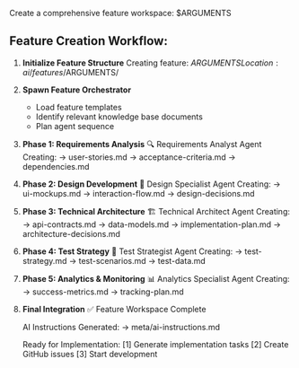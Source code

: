 Create a comprehensive feature workspace: $ARGUMENTS

## Feature Creation Workflow:

1. **Initialize Feature Structure**
   Creating feature: $ARGUMENTS
   Location: ai/features/$ARGUMENTS/

2. **Spawn Feature Orchestrator**

   - Load feature templates
   - Identify relevant knowledge base documents
   - Plan agent sequence

3. **Phase 1: Requirements Analysis**
   🔍 Requirements Analyst Agent
   Creating:
   → user-stories.md
   → acceptance-criteria.md
   → dependencies.md

4. **Phase 2: Design Development**
   🎨 Design Specialist Agent
   Creating:
   → ui-mockups.md
   → interaction-flow.md
   → design-decisions.md

5. **Phase 3: Technical Architecture**
   🏗️ Technical Architect Agent
   Creating:
   → api-contracts.md
   → data-models.md
   → implementation-plan.md
   → architecture-decisions.md

6. **Phase 4: Test Strategy**
   🧪 Test Strategist Agent
   Creating:
   → test-strategy.md
   → test-scenarios.md
   → test-data.md

7. **Phase 5: Analytics & Monitoring**
   📊 Analytics Specialist Agent
   Creating:
   → success-metrics.md
   → tracking-plan.md

8. **Final Integration**
   ✅ Feature Workspace Complete

   AI Instructions Generated:
   → meta/ai-instructions.md

   Ready for Implementation:
   [1] Generate implementation tasks
   [2] Create GitHub issues
   [3] Start development
